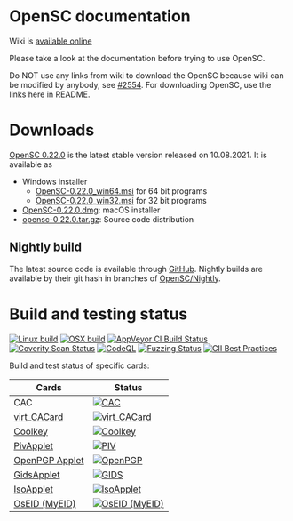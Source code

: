 # OpenSC documentation

Wiki is [available online](https://github.com/OpenSC/OpenSC/wiki)

Please take a look at the documentation before trying to use OpenSC.

Do NOT use any links from wiki to download the OpenSC because wiki can be modified by anybody, see
[#2554](https://github.com/OpenSC/OpenSC/issues/2554). For downloading OpenSC, use the links here in README.

# Downloads

[OpenSC 0.22.0](https://github.com/OpenSC/OpenSC/releases/tag/0.22.0) is the latest stable version released on 10.08.2021. It is available as

 * Windows installer
   * [OpenSC-0.22.0_win64.msi](https://github.com/OpenSC/OpenSC/releases/download/0.22.0/OpenSC-0.22.0_win64.msi) for 64 bit programs
   * [OpenSC-0.22.0_win32.msi](https://github.com/OpenSC/OpenSC/releases/download/0.22.0/OpenSC-0.22.0_win32.msi) for 32 bit programs
 * [OpenSC-0.22.0.dmg](https://github.com/OpenSC/OpenSC/releases/download/0.22.0/OpenSC-0.22.0.dmg): macOS installer
 * [opensc-0.22.0.tar.gz](https://github.com/OpenSC/OpenSC/releases/download/0.22.0/opensc-0.22.0.tar.gz): Source code distribution

## Nightly build

The latest source code is available through [GitHub](https://github.com/OpenSC/OpenSC/archive/master.zip).
Nightly builds are available by their git hash in branches of [OpenSC/Nightly](https://github.com/OpenSC/Nightly).


# Build and testing status

[![Linux build](https://github.com/OpenSC/OpenSC/actions/workflows/linux.yml/badge.svg)](https://github.com/OpenSC/OpenSC/actions/workflows/linux.yml)
[![OSX build](https://github.com/OpenSC/OpenSC/actions/workflows/macos.yml/badge.svg)](https://github.com/OpenSC/OpenSC/actions/workflows/macos.yml)
[![AppVeyor CI Build Status](https://ci.appveyor.com/api/projects/status/github/OpenSC/OpenSC?branch=master&svg=true)](https://ci.appveyor.com/project/LudovicRousseau/OpenSC/branch/master)
[![Coverity Scan Status](https://scan.coverity.com/projects/4026/badge.svg)](https://scan.coverity.com/projects/4026)
[![CodeQL](https://github.com/OpenSC/OpenSC/actions/workflows/codeql.yml/badge.svg?event=push)](https://github.com/OpenSC/OpenSC/actions/workflows/codeql.yml)
[![Fuzzing Status](https://oss-fuzz-build-logs.storage.googleapis.com/badges/opensc.svg)](https://bugs.chromium.org/p/oss-fuzz/issues/list?sort=-opened&can=1&q=proj:opensc)
[![CII Best Practices](https://bestpractices.coreinfrastructure.org/projects/3908/badge)](https://bestpractices.coreinfrastructure.org/projects/3908)

Build and test status of specific cards:

| Cards                                                               | Status                                                                                                                            |
|---------------------------------------------------------------------|-----------------------------------------------------------------------------------------------------------------------------------|
| CAC                                                                 | [![CAC](https://gitlab.com/redhat-crypto/OpenSC/badges/cac/pipeline.svg)](https://gitlab.com/redhat-crypto/OpenSC/pipelines)      |
| [virt_CACard](https://github.com/Jakuje/virt_cacard)                | [![virt_CACard](https://github.com/OpenSC/OpenSC/actions/workflows/linux.yml/badge.svg)](https://github.com/OpenSC/OpenSC/actions/workflows/linux.yml) |
| [Coolkey](https://github.com/dogtagpki/coolkey/tree/master/applet)  | [![Coolkey](https://gitlab.com/redhat-crypto/OpenSC/badges/coolkey/pipeline.svg)](https://gitlab.com/redhat-crypto/OpenSC/pipelines) |
| [PivApplet](https://github.com/arekinath/PivApplet)                 | [![PIV](https://github.com/OpenSC/OpenSC/actions/workflows/linux.yml/badge.svg)](https://github.com/OpenSC/OpenSC/actions/workflows/linux.yml) |
| [OpenPGP Applet](https://github.com/Yubico/ykneo-openpgp/)          | [![OpenPGP](https://github.com/OpenSC/OpenSC/actions/workflows/linux.yml/badge.svg)](https://github.com/OpenSC/OpenSC/actions/workflows/linux.yml) |
| [GidsApplet](https://github.com/vletoux/GidsApplet/)                | [![GIDS](https://github.com/OpenSC/OpenSC/actions/workflows/linux.yml/badge.svg)](https://github.com/OpenSC/OpenSC/actions/workflows/linux.yml) |
| [IsoApplet](https://github.com/philipWendland/IsoApplet/)           | [![IsoApplet](https://github.com/OpenSC/OpenSC/actions/workflows/linux.yml/badge.svg)](https://github.com/OpenSC/OpenSC/actions/workflows/linux.yml) |
| [OsEID (MyEID)](https://sourceforge.net/projects/oseid/)            | [![OsEID (MyEID)](https://github.com/OpenSC/OpenSC/actions/workflows/linux.yml/badge.svg)](https://github.com/OpenSC/OpenSC/actions/workflows/linux.yml) |
